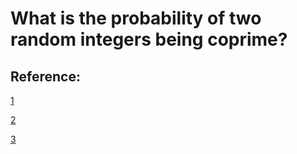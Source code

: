 What is the probability of two random integers being coprime?
===

Reference:
---
[1](https://www.cut-the-knot.org/m/Probability/TwoCoprime.shtml)

[2](https://math.stackexchange.com/questions/860366/probability-that-two-random-integers-have-only-one-prime-factor-in-common)

[3](http://www.mathreference.com/lc-z,cop.html)